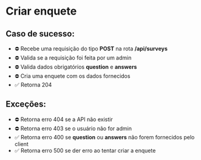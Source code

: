 # Criar enquete

## Caso de sucesso:

- ⛔️ Recebe uma requisição do tipo **POST** na rota **/api/surveys**
- ⛔️ Valida se a requisição foi feita por um admin
- ⛔️ Valida dados obrigatórios **question** e **answers**
- ⛔️ Cria uma enquete com os dados fornecidos
- ✅ Retorna 204

## Exceções:

- ⛔️ Retorna erro 404 se a API não existir
- ⛔️ Retorna erro 403 se o usuário não for admin
- ✅ Retorna erro 400 se **question** ou **answers** não forem fornecidos pelo client
- ✅ Retorna erro 500 se der erro ao tentar criar a enquete
